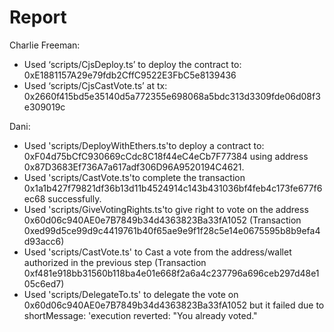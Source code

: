 # Report

Charlie Freeman:
-	Used ‘scripts/CjsDeploy.ts’ to deploy the contract to: 0xE1881157A29e79fdb2CffC9522E3FbC5e8139436
-	Used ‘scripts/CjsCastVote.ts’ at tx: 0x2660f415bd5e35140d5a772355e698068a5bdc313d3309fde06d08f3e309019c

Dani:
- Used 'scripts/DeployWithEthers.ts'to deploy a contract to: 0xF04d75bCfC930669cCdc8C18f44eC4eCb7F77384 using address 0x87D3683Ef736A7a617adf306D96A9520194C4621.
- Used 'scripts/CastVote.ts'to complete the transaction 0x1a1b427f79821df36b13d11b4524914c143b431036bf4feb4c173fe677f6ec68 successfully.
- Used 'scripts/GiveVotingRights.ts'to give right to vote on the address 0x60d06c940AE0e7B7849b34d4363823Ba33fA1052 (Transaction 0xed99d5ce99d9c4419761b40f65ae9e9f1f28c5e14e0675595b8b9efa4d93acc6)
- Used 'scripts/CastVote.ts' to Cast a vote from the address/wallet authorized in the previous step (Transaction 0xf481e918bb31560b118ba4e01e668f2a6a4c237796a696ceb297d48e105c6ed7) 
- Used 'scripts/DelegateTo.ts' to delegate the vote on 0x60d06c940AE0e7B7849b34d4363823Ba33fA1052 but it failed due to shortMessage: 'execution reverted: "You already voted."
